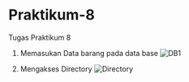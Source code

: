 # Praktikum-8
Tugas Praktikum 8

1. Memasukan Data barang pada data base
![DB1](https://user-images.githubusercontent.com/63729431/120101154-d0e27f00-c16e-11eb-884f-1365f2da2ab6.jpg)

2. Mengakses Directory
![Directory](https://user-images.githubusercontent.com/63729431/120101194-fff8f080-c16e-11eb-99f5-b4e7200b4bdc.jpg)


